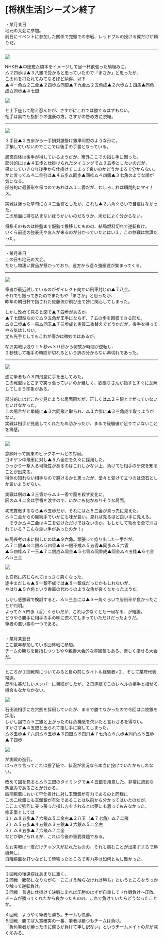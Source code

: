 # [将棋生活]シーズン終了  

・某月某日  
地元の大会に参加。  
前日にイベントに参加した関係で完徹での参戦、レッドブルの授ける翼だけが頼りだ。  

-----  

![](images/20131210013740.png)  

NHK杯▲中田宏△橋本をイメージして目一杯欲張った駒組みに。  
△２四歩は▲３八銀で受かると思っていたので「まさか」と思ったが、  
この角を打たれてみてなるほど納得。以下  
▲４一角△２二金▲２四歩△同銀▲７九金△２五角成▲２六歩△１四馬▲同角成△同歩▲４七銀  

![](images/20131210013741.png)  

と土下座して耐え忍んだが、さすがにこれでは勝てるはずもない。  
相手は県でも指折りの強豪の方。さすがの咎め方に脱帽。  

-----  

![](images/20131210013742.png)  

３手目▲２五歩から一手損対腰掛け銀準同型のような形に。  
手損していないのでここでは後手の手番となっている。  

局面自体は後手が得しているようだが、案外ここでの指し手に困った。  
部分的には▲４五歩と仕掛けられたタイミングで△９五歩としたいのだが、  
果たしていきなり後手から仕掛けてしまって良いのかどうかまるで分からない。  
かと言って△４二金引は▲４五歩△同歩▲同桂△４四銀▲３七角のような順が気になる。  
部分的に最善形を保つのであれば△１二香だが、むしろこれは瞬間的にマイナス。  

実戦は迷った挙句に△４二金寄としたが、これも▲２六角ぐらいで自信はなかった。  
この局面に持ち込まないほうがいいのだろうか、未だによく分からない。  

将棋そのものは終盤まで優勢で推移したものの、結局燃料切れで逆転負け。  
いくら前述の強豪氏や友人が来るのが分かっていたとはいえ、この参戦は無謀だった。  

-----  

・某月某日  
この日も地元の大会。  
ただし物凄い賞品が懸かっており、遠方から遥々強豪達が集まってくる。  

-----  

![](images/20131210013743.png)  

筆者が最近試しているのがダイレクト向かい飛車封じの▲７八金。  
それでも振ってきたのでまたもや「まさか」と思ったが、  
昨年の朝日杯で指された佐藤流が飛び出て妙に関心してしまった。  

しかし改めて見ると図で▲７四歩があるか。  
▲７七銀型なので△９五角が王手にならず、７五の歩を回収できる形だ。  
△８二歩▲６一馬△同玉▲７三歩成と実質二枚替えでどうかだが、後手を持ってやる気はしない。  
尤も先手としてもこれが得かは微妙ではあるが。  

なお実戦は残り１５秒vs３０秒から何故か時間が逆転し、  
２秒残して相手の時間が切れるという訳の分からない幕切れであった。  

-----  

![](images/20131210013744.png)  

遂に筆者も△８四飛型に手を出してみた。  
この戦型はどこまで突っ張っていいのか難しく、欲張りさんが指すとすぐに瓦解してしまう印象がある。  

部分的にはどこかで見たような局面図だが、正しくは△２三銀と上がっていないといけなかった。  
この場合だと単純に▲３六同飛と取られ、△１六歩に▲３三角成で取りようがない。  
実戦は相手が見逃してくれたため助かったが、まるで経験値が足りていないことを痛感。  

-----  

![](images/20131210013745.png)  

念願叶って関東のビッグネームとの対局。  
ゴキゲン中飛車に対し▲５八金右を久々に採用した。  
うっかり一撃入る可能性があるのはこれしかない上、負けても相手の研究を知ることが出来る。  
得体の知れない相手なので避けるかと思ったが、堂々と受けて立つのは流石としか言いようがない。  

実戦は例の▲３三香から△１一香で龍を殺す変化に。  
図の△４二金は手番を渡すので、いかにも何かありそうな局面。  

初志貫徹するなら▲６五歩だが、それには△５三金が真っ先に見えた。  
△４二金からの継続手でいかにも味が良い。見れば見るほど良い手に見える。  
「そうか△４二金は４三を受けただけではないのか。もしかして攻めを全て消されている？こんな良い手があったのか！」  

結局長考の末に指したのは▲９六角。頑張って捻り出した一手だが、  
△７二銀▲８二銀△５四香▲８一銀不成△５五香▲同歩△５六香  
▲５四桂△７一玉▲７二銀成△同金▲５七香△同香成▲同金△４五桂▲６七金△５三金  

![](images/20131210013746.png)  

と自然に応じられてはっきり悪くなった。  
途中まだしも▲８一銀不成では▲８一銀成だったかもしれないが、  
やはり▲９六角という香車の代わりのような角が良くなかったようだ。  

しかし感想戦で検討すると、△５三金には▲３一角ぐらいで居飛車が良かったことが判明。  
よって△５四歩（香）ぐらいだが、これは少なくとも一局なる、が結論。  
どうやら勝手に相手の手の味に惚れてしまっていただけだったようだ。  
筆者の悪い癖の一つである。  

-----  

・某月某翌日  
ここ数年参加している団体戦に参加。  
チームの勝ちを目指しつつもやや親善大会的な雰囲気もある、楽しく指せる大会だ。  

-----  

ところが１回戦席についてみると目の前にタイトル経験者×２、そして某府代表常連。  
反則も甚だしいメンバーに目眩がしたが、２日連続でこのレベルの相手と指せる機会もなかなかない。  

![](images/20131210013747.png)  

石田流相手に左穴熊を採用していたが、まるで勝てなかったので今回は二枚銀を採用。  
しかし図で△５三銀と上がったのは危機感を欠いたと言わざるを得ない。  
すかさず▲４五銀と出られて指し手に窮してしまった。  
△８五歩▲７六飛△６五歩▲３四銀△８四飛▲７七角△６六歩▲同角△５五歩▲７四歩  

![](images/20131210013748.png)  

が実戦の進行。  
はっきり言ってこれは投了級で、状況が状況なら本当に投げていたかもしれない。  

改めて図を見ると△５三銀のタイミングで▲４五銀を用意した、非常に周到な駒組みであることが分かる。  
四間飛車において早仕掛けに対し玉頭銀が有力であるのと同様に  
この二枚銀にも玉頭銀が有効であることは以前から分かってはいたのだが、  
ここまで強烈に突っ張った指し方をされるとは夢にも思ってもみなかった。  
修正案としては  
１）△８五歩▲７六飛△５二金右▲２八玉（▲７七角）△７二飛  
２）△５五歩▲４五銀△３三銀▲３六銀△５二金右  
３）△８五歩▲７六飛△７二金  
などが挙げられるが、これは今後の重要課題である。  


なお実戦は一度だけチャンスが訪れたものの、それも掴むことが出来ずまるで勝機無し。  
自陣飛車を打つなどして頑張ったところで実力差は如何ともし難かった。  

-----  

１回戦の後遺症はあまりに重く、  
２回戦　勝勢になりながら「ここさえ触らなければ勝ち」というところをうっかり触って逆転負け。  
３回戦　普通に仕掛けて決戦に出れば圧勝のはずが自重してド作戦負け～圧敗。  
チームが勝ってくれたから良かったものの、これで負けていたらどうなったことか。  

４回戦　ようやく筆者も勝ち。チームも快勝。  
５回戦　勝てば入賞確実の一番、筆者は勝つもチームは負け。  
「折角筆者が勝ったのに僕らが負けて申し訳ない」というチームメイトの弁が深く沁みる。  
